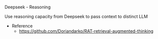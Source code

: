 Deepseek - Reasoning

Use reasoning capacity from Deepseek to pass context to distinct LLM

- Reference
  - https://github.com/Doriandarko/RAT-retrieval-augmented-thinking